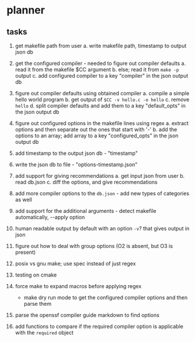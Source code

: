 # planner
## tasks
1. get makefile path from user
    a. write makefile path, timestamp to output json db
2. get the configured compiler - needed to figure out compiler defaults
    a. read it from the makefile $CC argument
    b. else; read it from `make -p` output
    c. add configured compiler to a key "compiler" in the json output db
3. figure out compiler defaults using obtained compiler
    a. compile a simple hello world program
    b. get output of `$CC -v hello.c -o hello`
    c. remove `hello`
    d. split compiler defaults and add them to a key "default_opts" in the json output db
4. figure out configured options in the makefile lines using regex
    a. extract options and then separate out the ones that start with '-'
    b. add the options to an array; add array to a key "configured_opts" in the json output db
5. add timestamp to the output json db - "timestamp"
6. write the json db to file - "options-timestamp.json"
7. add support for giving recommendations
    a. get input json from user
    b. read db.json
    c. diff the options, and give recommendations



8. add more compiler options to the `db.json` - add new types of categories as well
9. add support for the additional arguments - detect makefile automatically, --apply option
10. human readable output by default with an option `-v`? that gives output in json
11. figure out how to deal with group options (O2 is absent, but O3 is present)
12. posix vs gnu make; use spec instead of just regex
13. testing on cmake
14. force make to expand macros before applying regex 
    - make dry run mode to get the configured compiler options and then parse them
15. parse the openssf compiler guide markdown to find options
16. add functions to compare if the required compiler option is applicable with the `required` object
